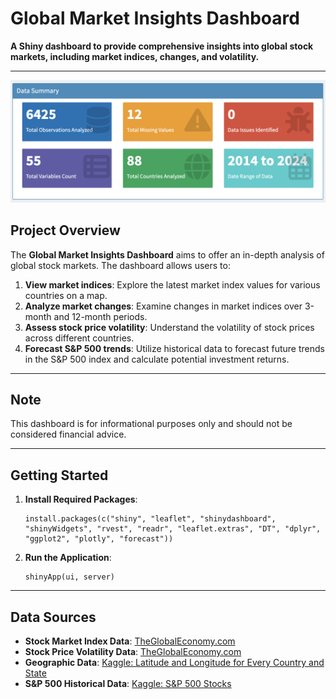 # Global Market Insights Dashboard

**A Shiny dashboard to provide comprehensive insights into global stock markets, including market indices, changes, and volatility.**

---
![Data Summary Dashboard](img/data_summary_dashboard.png)

## Project Overview

The **Global Market Insights Dashboard** aims to offer an in-depth analysis of global stock markets. The dashboard allows users to:

1. **View market indices**: Explore the latest market index values for various countries on a map.
2. **Analyze market changes**: Examine changes in market indices over 3-month and 12-month periods.
3. **Assess stock price volatility**: Understand the volatility of stock prices across different countries.
4. **Forecast S&P 500 trends**: Utilize historical data to forecast future trends in the S&P 500 index and calculate potential investment returns.

---

## Note

This dashboard is for informational purposes only and should not be considered financial advice.

---

## Getting Started

1. **Install Required Packages**:
   ```
   install.packages(c("shiny", "leaflet", "shinydashboard", "shinyWidgets", "rvest", "readr", "leaflet.extras", "DT", "dplyr", "ggplot2", "plotly", "forecast"))
   ```
2. **Run the Application**:
   ```
   shinyApp(ui, server)
   ```
---

## Data Sources

- **Stock Market Index Data**: [TheGlobalEconomy.com](https://www.theglobaleconomy.com/rankings/share_price_index/)
- **Stock Price Volatility Data**: [TheGlobalEconomy.com](https://www.theglobaleconomy.com/rankings/Stock_price_volatility/)
- **Geographic Data**: [Kaggle: Latitude and Longitude for Every Country and State](https://www.kaggle.com/datasets/paultimothymooney/latitude-and-longitude-for-every-country-and-state)
- **S&P 500 Historical Data**: [Kaggle: S&P 500 Stocks](https://www.kaggle.com/datasets/andrewmvd/sp-500-stocks)